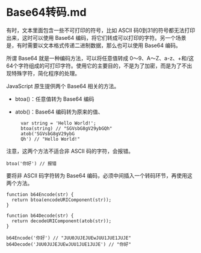 Base64转码.md
=
有时，文本里面包含一些不可打印的符号，比如 ASCII 码0到31的符号都无法打印出来，这时可以使用 Base64 编码，将它们转成可以打印的字符。另一个场景是，有时需要以文本格式传递二进制数据，那么也可以使用 Base64 编码。

所谓 Base64 就是一种编码方法，可以将任意值转成 0～9、A～Z、a-z、+和/这64个字符组成的可打印字符。使用它的主要目的，不是为了加密，而是为了不出现特殊字符，简化程序的处理。

JavaScript 原生提供两个 Base64 相关的方法。

* btoa()：任意值转为 Base64 编码
* atob()：Base64 编码转为原来的值、

        var string = 'Hello World!';
        btoa(string) // "SGVsbG8gV29ybGQh"
        atob('SGVsbG8gV29ybG
        Qh') // "Hello World!"
        
注意，这两个方法不适合非 ASCII 码的字符，会报错。

    btoa('你好') // 报错
    
要将非 ASCII 码字符转为 Base64 编码，必须中间插入一个转码环节，再使用这两个方法。

    function b64Encode(str) {
      return btoa(encodeURIComponent(str));
    }
    
    function b64Decode(str) {
      return decodeURIComponent(atob(str));
    }
    
    b64Encode('你好') // "JUU0JUJEJUEwJUU1JUE1JUJE"
    b64Decode('JUU0JUJEJUEwJUU1JUE1JUJE') // "你好"
    
    
    
